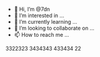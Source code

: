 - 👋 Hi, I’m @7dn
- 👀 I’m interested in ...
- 🌱 I’m currently learning ...
- 💞️ I’m looking to collaborate on ...
- 📫 How to reach me ...

<!---
7dn/7dn is a ✨ special ✨ repository because its `README.md` (this file) appears on your GitHub profile.
You can click the Preview link to take a look at your changes.
--->


3322323
3434343
433434
22
